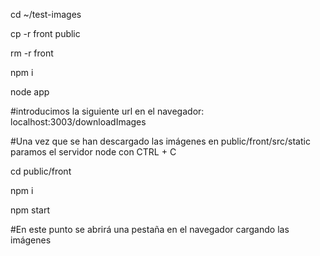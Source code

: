cd ~/test-images

cp -r front public

rm -r front

npm i

node app

#introducimos la siguiente url en el navegador: localhost:3003/downloadImages

#Una vez que se han descargado las imágenes en public/front/src/static paramos el servidor node con CTRL + C

cd public/front

npm i

npm start

#En este punto se abrirá una pestaña en el navegador cargando las imágenes
